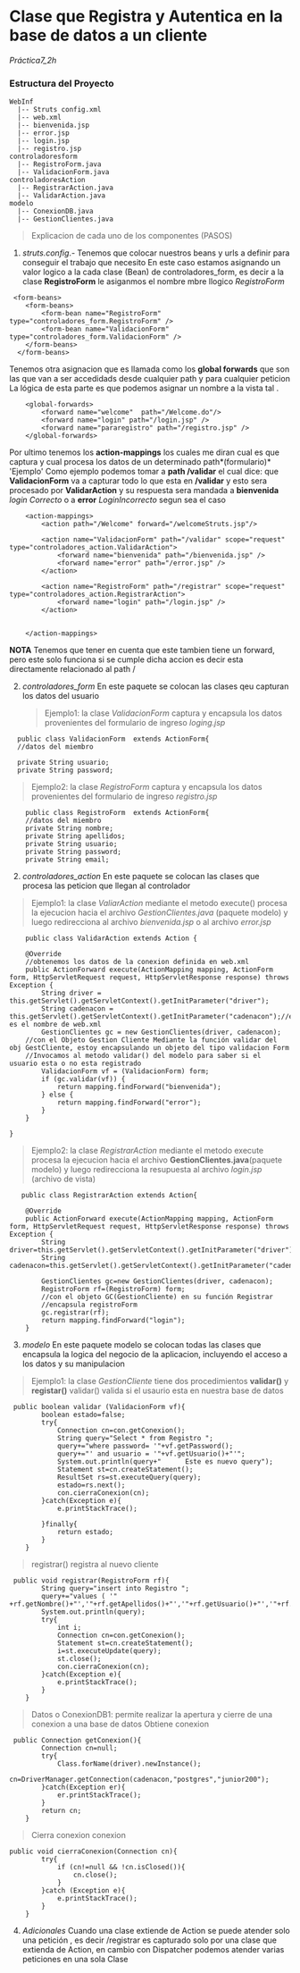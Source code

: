 # Clase que Registra y Autentica en la base de datos a un cliente 
*Práctica7_2h*

### Estructura del Proyecto
```
WebInf
  |-- Struts config.xml
  |-- web.xml
  |-- bienvenida.jsp
  |-- error.jsp
  |-- login.jsp
  |-- registro.jsp
controladoresform
  |-- RegistroForm.java
  |-- ValidacionForm.java
controladoresAction
  |-- RegistrarAction.java
  |-- ValidarAction.java
modelo
  |-- ConexionDB.java
  |-- GestionClientes.java
```


> Explicacion de cada uno de los componentes (PASOS)

1. *struts.config*.- 
  Tenemos que colocar nuestros beans y urls a definir para conseguir el trabajo que necesito 
  En este caso estamos asignando un valor logico a la cada clase (Bean) de controladores_form, es decir a la clase  **RegistroForm** le asiganmos el nombre mbre llogico  *RegistroForm*
```[xml]
 <form-beans>
    <form-beans>
        <form-bean name="RegistroForm" type="controladores_form.RegistroForm" />
        <form-bean name="ValidacionForm" type="controladores_form.ValidacionForm" />
    </form-beans>
  </form-beans>
```
  Tenemos otra asignacion que es llamada como los **global forwards** que son las que van a ser accedidads desde cualquier path y para cualquier peticion
  La lógica de esta parte es que podemos asignar un nombre a la vista tal .
```[xml]
    <global-forwards>
        <forward name="welcome"  path="/Welcome.do"/>
        <forward name="login" path="/login.jsp" />
        <forward name="pararegistro" path="/registro.jsp" />
    </global-forwards>
```
  Por ultimo tenemos los **action-mappings** los cuales me diran cual es que captura y cual procesa los datos de un determinado path*(formulario)*
'Ejemplo'
  Como ejemplo podemos tomar a **path /validar** el cual dice:  que **ValidacionForm** va a capturar todo lo que esta en **/validar** y esto sera procesado por **ValidarAction** y su respuesta sera mandada a **bienvenida** *login Correcto* o a **error** *LoginIncorrecto* segun sea el caso 
```[xml]
    <action-mappings>
        <action path="/Welcome" forward="/welcomeStruts.jsp"/>
        
        <action name="ValidacionForm" path="/validar" scope="request" type="controladores_action.ValidarAction">
            <forward name="bienvenida" path="/bienvenida.jsp" />
            <forward name="error" path="/error.jsp" />
        </action>
        
        <action name="RegistroForm" path="/registrar" scope="request" type="controladores_action.RegistrarAction">
            <forward name="login" path="/login.jsp" />
        </action>
        
            
    </action-mappings>
```
**NOTA** Tenemos que tener en cuenta que este tambien tiene un forward, pero este solo funciona si se cumple dicha accion es decir esta directamente relacionado al path /


2. *controladores_form*
  En este paquete se colocan las clases qeu capturan los datos del usuario 
    > Ejemplo1: la clase *ValidacionForm* captura y encapsula los datos provenientes del formulario de ingreso *loging.jsp*
  ```[java]
    public class ValidacionForm  extends ActionForm{
    //datos del miembro
    
    private String usuario;
    private String password;
```
  > Ejemplo2: la clase *RegistroForm* captura y encapsula los datos provenientes del formulario de ingreso *registro.jsp*
```[java]
    public class RegistroForm  extends ActionForm{
    //datos del miembro
    private String nombre;
    private String apellidos;
    private String usuario;
    private String password;
    private String email;
```
2. *controladores_action*
  En este paquete se colocan las clases que procesa las peticion que llegan al controlador
  > Ejemplo1: la clase *ValiarAction* mediante el metodo execute() procesa la ejecucion hacia el archivo *GestionClientes.java* (paquete modelo) y luego redirecciona al archivo *bienvenida.jsp* o al archivo *error.jsp*
```[java]
    public class ValidarAction extends Action {

    @Override
    //obtenemos los datos de la conexion definida en web.xml
    public ActionForward execute(ActionMapping mapping, ActionForm form, HttpServletRequest request, HttpServletResponse response) throws Exception {
        String driver = this.getServlet().getServletContext().getInitParameter("driver");
        String cadenacon = this.getServlet().getServletContext().getInitParameter("cadenacon");//este es el nombre de web.xml
        GestionClientes gc = new GestionClientes(driver, cadenacon);
    //con el Objeto Gestion Cliente Mediante la función validar del obj GestCliente, estoy encapsulando un objeto del tipo validacion Form
    //Invocamos al metodo validar() del modelo para saber si el usuario esta o no esta registrado
        ValidacionForm vf = (ValidacionForm) form;
        if (gc.validar(vf)) {
            return mapping.findForward("bienvenida");
        } else {
            return mapping.findForward("error");
        }
    }

}
```
  > Ejemplo2: la clase *RegistrarAction* mediante el metodo execute procesa la ejecucion hacia el archivo **GestionClientes.java**(paquete modelo) y luego redirecciona la resupuesta al archivo *login.jsp* (archivo de vista) 
```[java]
   public class RegistrarAction extends Action{

    @Override
    public ActionForward execute(ActionMapping mapping, ActionForm form, HttpServletRequest request, HttpServletResponse response) throws Exception {
        String driver=this.getServlet().getServletContext().getInitParameter("driver");
        String cadenacon=this.getServlet().getServletContext().getInitParameter("cadenacon");
        
        GestionClientes gc=new GestionClientes(driver, cadenacon);
        RegistroForm rf=(RegistroForm) form;
        //con el objeto GC(GestionCliente) en su función Registrar
        //encapsula registroForm
        gc.registrar(rf);
        return mapping.findForward("login");
    }

```

3. *modelo*
  En este paquete modelo se colocan todas las clases que encapsula la logica del negocio de la aplicacion, incluyendo el acceso a los datos y su manipulacion 
  > Ejemplo1: la clase *GestionCliente* tiene dos procedimientos **validar()** y **registar()**
  > validar() valida si el usaurio esta en nuestra base de datos
```[java]
 public boolean validar (ValidacionForm vf){
        boolean estado=false;
        try{
            Connection cn=con.getConexion();
            String query="Select * from Registro ";
            query+="where password= '"+vf.getPassword();
            query+="' and usuario = '"+vf.getUsuario()+"'";
            System.out.println(query+"      Este es nuevo query");
            Statement st=cn.createStatement();
            ResultSet rs=st.executeQuery(query);
            estado=rs.next();
            con.cierraConexion(cn);
        }catch(Exception e){
            e.printStackTrace();
            
        }finally{
            return estado;
        }
    }
```
> registrar() registra al nuevo cliente
```[java]
 public void registrar(RegistroForm rf){
        String query="insert into Registro ";
        query+="values ( '" +rf.getNombre()+"','"+rf.getApellidos()+"','"+rf.getUsuario()+"','"+rf.getPassword()+"','"+rf.getEmail()+"')";
        System.out.println(query);
        try{
            int i;
            Connection cn=con.getConexion();
            Statement st=cn.createStatement();
            i=st.executeUpdate(query);
            st.close();
            con.cierraConexion(cn);
        }catch(Exception e){
            e.printStackTrace();
        }
    }
```
> Datos o ConexionDB1: permite realizar la apertura y cierre de una conexion a una base de datos
  > Obtiene conexion
```[java]
 public Connection getConexion(){
        Connection cn=null;
        try{
            Class.forName(driver).newInstance();
            cn=DriverManager.getConnection(cadenacon,"postgres","junior200");
        }catch(Exception er){
            er.printStackTrace();
        }
        return cn;
    }
```
  > Cierra conexion conexion
```[java]
public void cierraConexion(Connection cn){
        try{
            if (cn!=null && !cn.isClosed()){
                cn.close();
            }
        }catch (Exception e){
            e.printStackTrace();
        }
    }
```    
4. *Adicionales*
  Cuando una clase extiende de Action se puede atender solo una petición , es decir /registrar es capturado solo por una clase que extienda de Action, en cambio con Dispatcher podemos atender varias peticiones en una sola Clase
